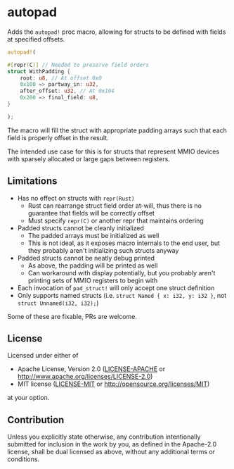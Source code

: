 # autopad

Adds the `autopad!` proc macro, allowing for structs to be defined with fields at specified offsets.

```Rust
autopad!(

#[repr(C)] // Needed to preserve field orders
struct WithPadding {
    root: u8, // At offset 0x0
    0x100 => partway_in: u32,
    after_offset: u32, // At 0x104
    0x200 => final_field: u8,
}

);
```

The macro will fill the struct with appropriate padding arrays such that each field is properly offset in the result.

The intended use case for this is for structs that represent MMIO devices with sparsely allocated or large gaps between registers.

## Limitations

- Has no effect on structs with `repr(Rust)`
  - Rust can rearrange struct field order at-will, thus there is no guarantee that fields will be correctly offset
  - Must specify `repr(C)` or another repr that maintains ordering
- Padded structs cannot be cleanly initialized
  - The padded arrays must be initialized as well
  - This is not ideal, as it exposes macro internals to the end user, but they probably aren't initializing such structs anyway
- Padded structs cannot be neatly debug printed
  - As above, the padding will be printed as well
  - Can workaround with display potentially, but you probably aren't printing sets of MMIO registers to begin with
- Each invocation of `pad_struct!` will only accept one struct definition
- Only supports named structs (i.e. `struct Named { x: i32, y: i32 }`, not `struct Unnamed(i32, i32);`)

Some of these are fixable, PRs are welcome.

## License

Licensed under either of

 * Apache License, Version 2.0
   ([LICENSE-APACHE](LICENSE-APACHE) or http://www.apache.org/licenses/LICENSE-2.0)
 * MIT license
   ([LICENSE-MIT](LICENSE-MIT) or http://opensource.org/licenses/MIT)

at your option.

## Contribution

Unless you explicitly state otherwise, any contribution intentionally submitted
for inclusion in the work by you, as defined in the Apache-2.0 license, shall be
dual licensed as above, without any additional terms or conditions.
